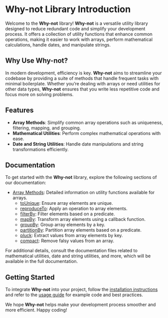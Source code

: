 # Why-not Library Introduction

Welcome to the **Why-not** library! **Why-not** is a versatile utility library designed to reduce redundant code and simplify your development process. It offers a collection of utility functions that enhance common operations, making it easier to work with arrays, perform mathematical calculations, handle dates, and manipulate strings.

## Why Use Why-not?

In modern development, efficiency is key. **Why-not** aims to streamline your codebase by providing a suite of methods that handle frequent tasks with minimal boilerplate. Whether you’re dealing with arrays or need utilities for other data types, **Why-not** ensures that you write less repetitive code and focus more on solving problems.

## Features

- **Array Methods**: Simplify common array operations such as uniqueness, filtering, mapping, and grouping.
- **Mathematical Utilities**: Perform complex mathematical operations with ease.
- **Date and String Utilities**: Handle date manipulations and string transformations efficiently.

## Documentation

To get started with the **Why-not** library, explore the following sections of our documentation:

- [Array Methods](array-methods.md): Detailed information on utility functions available for arrays.
  - [toUnique](array-methods.md#tounique): Ensure array elements are unique.
  - [reproduceTo](array-methods.md#reproduceto): Apply an operation to array elements.
  - [filterBy](array-methods.md#filterby): Filter elements based on a predicate.
  - [mapBy](array-methods.md#mapby): Transform array elements using a callback function.
  - [groupBy](array-methods.md#groupby): Group array elements by a key.
  - [partitionBy](array-methods.md#partitionby): Partition array elements based on a predicate.
  - [pluck](array-methods.md#pluck): Extract values from array elements by key.
  - [compact](array-methods.md#compact): Remove falsy values from an array.

For additional details, consult the documentation files related to mathematical utilities, date and string utilities, and more, which will be available in the full documentation.

## Getting Started

To integrate **Why-not** into your project, follow the [installation instructions](installation.md) and refer to the [usage guide](usage.md) for example code and best practices.

We hope **Why-not** helps make your development process smoother and more efficient. Happy coding!
